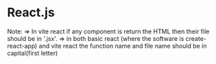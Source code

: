 # React.js
Note: => In vite react if any component is return the HTML then their file should be in '.jsx'.
=> in both basic react (where the software is create-react-app) and vite react the function name and file name should be in capital(first letter)   
